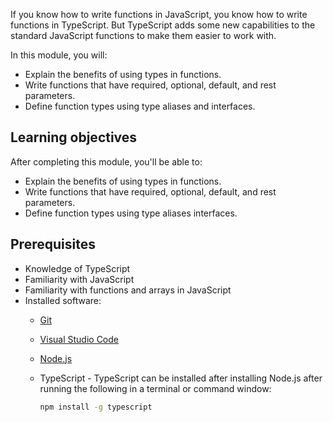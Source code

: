 If you know how to write functions in JavaScript, you know how to write functions in TypeScript. But TypeScript adds some new capabilities to the standard JavaScript functions to make them easier to work with.

In this module, you will:

- Explain the benefits of using types in functions.
- Write functions that have required, optional, default, and rest parameters.
- Define function types using type aliases and interfaces.

## Learning objectives

After completing this module, you'll be able to:

- Explain the benefits of using types in functions.
- Write functions that have required, optional, default, and rest parameters.
- Define function types using type aliases interfaces.

## Prerequisites

- Knowledge of TypeScript
- Familiarity with JavaScript
- Familiarity with functions and arrays in JavaScript
- Installed software:
  - [Git](https://git-scm.com/)
  - [Visual Studio Code](https://code.visualstudio.com)
  - [Node.js](https://nodejs.org/)
  - TypeScript - TypeScript can be installed after installing Node.js after running the following in a terminal or command window:

      ```bash
      npm install -g typescript
      ```
